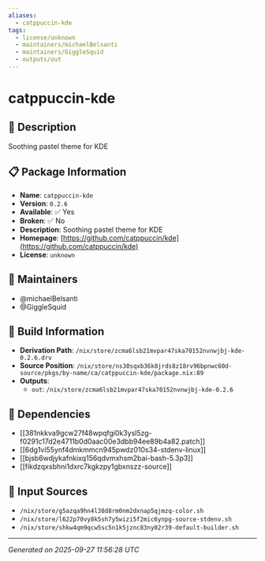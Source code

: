 ```yaml
---
aliases:
  - catppuccin-kde
tags:
  - license/unknown
  - maintainers/michaelBelsanti
  - maintainers/GiggleSquid
  - outputs/out
---
```


# catppuccin-kde

## 📝 Description

Soothing pastel theme for KDE

## 📋 Package Information

- **Name**: `catppuccin-kde`
- **Version**: `0.2.6`
- **Available**: ✅ Yes
- **Broken**: ✅ No
- **Description**: Soothing pastel theme for KDE
- **Homepage**: [https://github.com/catppuccin/kde](https://github.com/catppuccin/kde)
- **License**: `unknown`
## 👥 Maintainers

- @michaelBelsanti
- @GiggleSquid


## 🔧 Build Information

- **Derivation Path**: `/nix/store/zcma6lsb21mvpar47ska70152nvnwjbj-kde-0.2.6.drv`
- **Source Position**: `/nix/store/ns30sqxb36k8jrds8z18rv96bpnwc60d-source/pkgs/by-name/ca/catppuccin-kde/package.nix:89`
- **Outputs**:
  - `out`:  `/nix/store/zcma6lsb21mvpar47ska70152nvnwjbj-kde-0.2.6`

## 🔗 Dependencies

- [[381nkkva9gcw27f48wpqfgi0k3ysl5zg-f0291c17d2e4711b0d0aac00e3dbb94ee89b4a82.patch]]
- [[6dg1vi55ynf4dmkmmcn945pwdz010s34-stdenv-linux]]
- [[bjsb6wdjykafnkixq156qdvmxhsm2bai-bash-5.3p3]]
- [[fikdzqxsbhni1dxrc7kgkzpy1gbxnszz-source]]

## 📁 Input Sources

- `/nix/store/g5azqa9hn4l38d8rm0nm2dxnap5qjmzq-color.sh`
- `/nix/store/l622p70vy8k5sh7y5wizi5f2mic6ynpg-source-stdenv.sh`
- `/nix/store/shkw4qm9qcw5sc5n1k5jznc83ny02r39-default-builder.sh`

---
*Generated on 2025-09-27 11:56:28 UTC*
